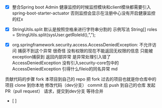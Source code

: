 - [x] 整合Spring boot Admin 健康监控的时候监控模块和client模块都需要引入spring-boot-starter-actuator 否则监控会显示在注册中心没有开启健康监控的红x
- [x] StringUtils.split 默认是按照空格来进行字符串分割的 示例写法 String[] roles = StringUtils.split(sysUser.getRoleId(),",");

- [x] org.springframework.security.access.AccessDeniedException: 不允许访问
捕获不到这个异常 很奇怪  没有权限的现在不能返回无权限的信息 只能被exception捕获到  返回内部异常
是异常处理引入错了AccessDeniedException 没有引入security-core包中的AccessDeniedException  引得什么fileio的同名异常 md

贡献代码的步骤
fork 本项目到自己的 repo
把 fork 过去的项目也就是你仓库中的项目 clone 到你本地
修改代码（dev分支）
commit 后 push 到自己的仓库
发起 PR（pull request） 请求，提交到dev分支
等待合并
- [ ]
